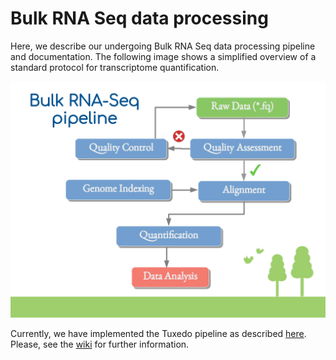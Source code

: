 # Bulk RNA Seq data processing

Here, we describe our undergoing Bulk RNA Seq data processing pipeline and documentation. 
The following image shows a simplified overview of a standard protocol for transcriptome
quantification. 

![Overview of the data processing pipeline](figures/RNAseq_pipeline_fig.png)

Currently, we have implemented the Tuxedo pipeline as described 
[here](https://www.nature.com/articles/nprot.2016.095). Please, see the 
[wiki](https://github.com/caramirezal/bulk-rna-seq/wiki) for further
information.
